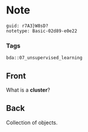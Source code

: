 # Note
```
guid: r7A3}W8sD?
notetype: Basic-02d89-e0e22
```

### Tags
```
bda::07_unsupervised_learning
```

## Front
What is a <b>cluster</b>?

## Back
Collection of objects.

